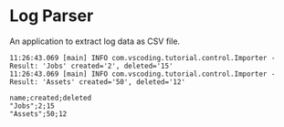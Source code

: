 # Log Parser

An application to extract log data as CSV file.

```text
11:26:43.069 [main] INFO com.vscoding.tutorial.control.Importer - Result: 'Jobs' created='2', deleted='15'
11:26:43.069 [main] INFO com.vscoding.tutorial.control.Importer - Result: 'Assets' created='50', deleted='12'
```

```csv
name;created;deleted
"Jobs";2;15
"Assets";50;12
```
